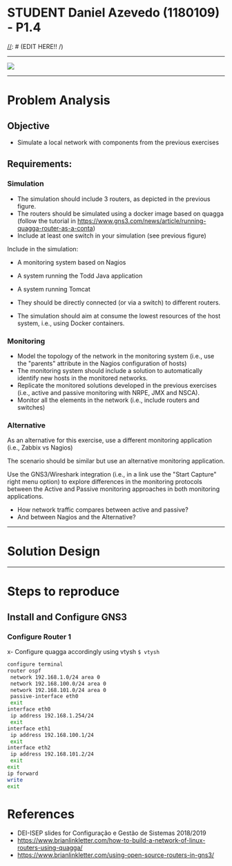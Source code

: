 STUDENT **Daniel Azevedo** (1180109) - P1.4
===============================
[//]: # (EDIT HERE!! /\)

[//]: # (NAGIOS)
[//]: # (-------------)
[//]: # (Check Config)
[//]: # (/opt/nagios/bin/nagios -v /opt/nagios/etc/nagios.cfg)
[//]: # (-------------)

---

![](https://static1.squarespace.com/static/58939c00bebafb2e19889577/58aeaf4e5016e19bc9091cf5/58aeaf6b46c3c4b688bce67b/1487931589078/GNS3_Logo_Web.jpg?format=1500w)

---

# Problem Analysis

## Objective

* Simulate a local network with components from the previous exercises

## Requirements:

### Simulation

* The simulation should include 3 routers, as depicted in the previous figure.
* The routers should be simulated using a docker image based on quagga (follow the tutorial in https://www.gns3.com/news/article/running-quagga-router-as-a-conta)
* Include at least one switch in your simulation (see previous figure)

Include in the simulation:

* A monitoring system based on Nagios
* A system running the Todd Java application
* A system running Tomcat

* They should be directly connected (or via a switch) to different routers.
* The simulation should aim at consume the lowest resources of the host system, i.e., using Docker containers.

### Monitoring

* Model the topology of the network in the monitoring system (i.e., use the "parents" attribute in the Nagios configuration of hosts)
* The monitoring system should include a solution to automatically identify new hosts in the monitored networks.
* Replicate the monitored solutions developed in the previous exercises (i.e., active and passive monitoring with NRPE, JMX and NSCA).
* Monitor all the elements in the network (i.e., include routers and switches)

### Alternative

As an alternative for this exercise, use a different monitoring application
(i.e., Zabbix vs Nagios)

The scenario should be similar but use an alternative monitoring application.

Use the GNS3/Wireshark integration (i.e., in a link use the "Start Capture" right menu option) to explore differences in the monitoring protocols
between the Active and Passive monitoring approaches in both monitoring applications.

* How network traffic compares between active and passive?
* And between Nagios and the Alternative?

---

# Solution Design

---

# Steps to reproduce

## Install and Configure GNS3

### Configure Router 1

x- Configure quagga accordingly using vtysh `$ vtysh`
```bash
configure terminal
router ospf
 network 192.168.1.0/24 area 0
 network 192.168.100.0/24 area 0 
 network 192.168.101.0/24 area 0 
 passive-interface eth0    
 exit
interface eth0
 ip address 192.168.1.254/24
 exit
interface eth1
 ip address 192.168.100.1/24
 exit
interface eth2
 ip address 192.168.101.2/24
 exit
exit
ip forward
write
exit 
```

# References

* DEI-ISEP slides for Configuração e Gestão de Sistemas 2018/2019
* https://www.brianlinkletter.com/how-to-build-a-network-of-linux-routers-using-quagga/
* https://www.brianlinkletter.com/using-open-source-routers-in-gns3/